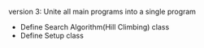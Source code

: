 version 3: Unite all main programs into a single program

+ Define Search Algorithm(Hill Climbing) class
+ Define Setup class
